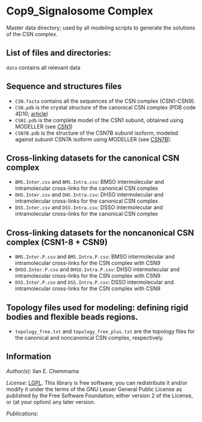 # Cop9_Signalosome Complex

Master data directory; used by all modeling scripts to generate the solutions of the CSN complex.


## List of files and directories:

`data` contains all relevant data
## Sequence and structures files
- `CSN.fasta` contains all the sequences of the CSN complex (CSN1-CSN9).
- `CSN.pdb` is the crystal structure of the canonical CSN complex (PDB code 4D10; [article](10.1038/nature13566))
- `CSN1.pdb` is the complete model of the CSN1 subunit, obtained using MODELLER (see [CSN1](./CSN1))
- `CSN7B.pdb` is the structure of the CSN7B subunit isoform, modeled against subunit CSN7A isoform using MODELLER (see [CSN7B](./CSN7B)).

## Cross-linking datasets for the canonical CSN complex
- `BMS.Inter.csv` and `BMS.Intra.csv`: BMSO intermolecular and intramolecular cross-links for the canonical CSN complex
- `DHS.Inter.csv` and `DHS.Intra.csv`: DHSO intermolecular and intramolecular cross-links for the canonical CSN complex
- `DSS.Inter.csv` and `DSS.Intra.csv`: DSSO intermolecular and intramolecular cross-links for the canonical CSN complex

## Cross-linking datasets for the noncanonical CSN complex (CSN1-8 + CSN9)
- `BMS.Inter.P.csv` and `BMS.Intra.P.csv`: BMSO intermolecular and intramolecular cross-links for the CSN complex with CSN9
- `DHSO.Inter.P.csv` and `DHSO.Intra.P.csv`: DHSO intermolecular and intramolecular cross-links for the CSN complex with CSN9
- `DSS.Inter.P.csv` and `DSS.Intra.P.csv`: DSSO intermolecular and intramolecular cross-links for the CSN complex with CSN9

## Topology files used for modeling: defining rigid bodies and flexible beads regions.
- `topology_free.txt` and `topology_free_plus.txt` are the topology files for the canonical and noncanonical CSN complex, respectively.

## Information

_Author(s)_: Ilan E. Chemmama

_License_: [LGPL](http://www.gnu.org/licenses/old-licenses/lgpl-2.1.html).
This library is free software; you can redistribute it and/or
modify it under the terms of the GNU Lesser General Public
License as published by the Free Software Foundation; either
version 2 of the License, or (at your option) any later version.

_Publications_:
